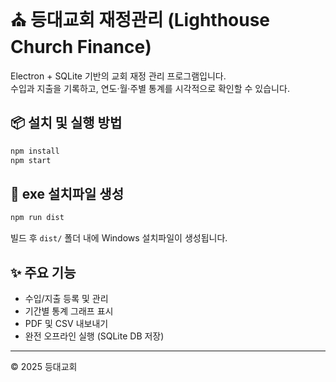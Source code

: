
# ⛪ 등대교회 재정관리 (Lighthouse Church Finance)

Electron + SQLite 기반의 교회 재정 관리 프로그램입니다.  
수입과 지출을 기록하고, 연도·월·주별 통계를 시각적으로 확인할 수 있습니다.

## 📦 설치 및 실행 방법

```bash
npm install
npm start
```

## 🧱 exe 설치파일 생성

```bash
npm run dist
```
빌드 후 `dist/` 폴더 내에 Windows 설치파일이 생성됩니다.

## ✨ 주요 기능
- 수입/지출 등록 및 관리
- 기간별 통계 그래프 표시
- PDF 및 CSV 내보내기
- 완전 오프라인 실행 (SQLite DB 저장)

---

© 2025 등대교회
